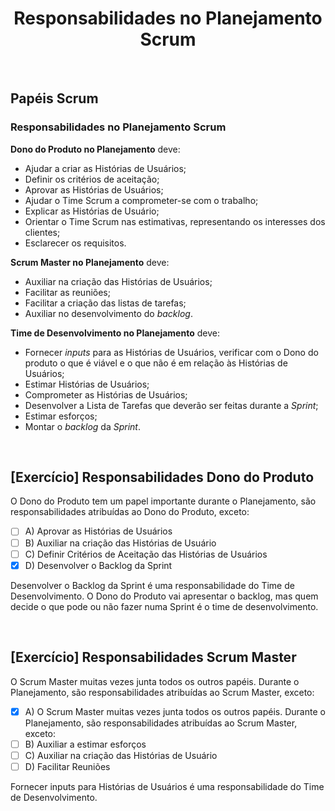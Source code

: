 <div align="center">

# Responsabilidades no Planejamento Scrum

</div>

<br>

## Papéis Scrum

### Responsabilidades no Planejamento Scrum

**Dono do Produto no Planejamento** deve:

- Ajudar a criar as Histórias de Usuários;
- Definir os critérios de aceitação;
- Aprovar as Histórias de Usuários;
- Ajudar o Time Scrum a comprometer-se com o trabalho;
- Explicar as Histórias de Usuário;
- Orientar o Time Scrum nas estimativas, representando os interesses dos clientes;
- Esclarecer os requisitos.

**Scrum Master no Planejamento** deve:

- Auxiliar na criação das Histórias de Usuários;
- Facilitar as reuniões;
- Facilitar a criação das listas de tarefas;
- Auxiliar no desenvolvimento do *backlog*.

**Time de Desenvolvimento no Planejamento** deve:

- Fornecer *inputs* para as Histórias de Usuários, verificar com o Dono do produto o que é viável e o que não é em relação às Histórias de Usuários;
- Estimar Histórias de Usuários;
- Comprometer as Histórias de Usuários;
- Desenvolver a Lista de Tarefas que deverão ser feitas durante a *Sprint*;
- Estimar esforços;
- Montar o *backlog* da *Sprint*.

<br>

## [Exercício] Responsabilidades Dono do Produto

O Dono do Produto tem um papel importante durante o Planejamento, são responsabilidades atribuídas ao Dono do Produto, exceto:

- [ ] A) Aprovar as Histórias de Usuários
- [ ] B) Auxiliar na criação das Histórias de Usuário
- [ ] C) Definir Critérios de Aceitação das Histórias de Usuários
- [x] D) Desenvolver o Backlog da Sprint

Desenvolver o Backlog da Sprint é uma responsabilidade do Time de Desenvolvimento. O Dono do Produto vai apresentar o backlog, mas quem decide o que pode ou não fazer numa Sprint é o time de desenvolvimento.

<br>

## [Exercício] Responsabilidades Scrum Master

O Scrum Master muitas vezes junta todos os outros papéis. Durante o Planejamento, são responsabilidades atribuídas ao Scrum Master, exceto:

- [x] A) O Scrum Master muitas vezes junta todos os outros papéis. Durante o Planejamento, são responsabilidades atribuídas ao Scrum Master, exceto:
- [ ] B) Auxiliar a estimar esforços
- [ ] C) Auxiliar na criação das Histórias de Usuário
- [ ] D) Facilitar Reuniões

Fornecer inputs para Histórias de Usuários é uma responsabilidade do Time de Desenvolvimento.